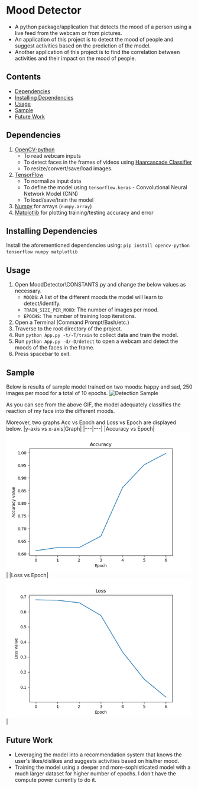 # Mood Detector
- A python package/application that detects the mood of a person using a live feed from the webcam or from pictures.
- An application of this project is to detect the mood of people and suggest activities based on the prediction of the model.
- Another application of this project is to find the correlation between activities and their impact on the mood of people.

Contents
----
- [Dependencies](#dependencies)
- [Installing Dependencies](#installing-dependencies)
- [Usage](#usage)
- [Sample](#sample)
- [Future Work](#future-work)

Dependencies
----
1. [OpenCV-python](https://pypi.org/project/opencv-python/)
    - To read webcam inputs
    - To detect faces in the frames of videos using [Haarcascade Classifier](https://github.com/opencv/opencv/blob/master/data/haarcascades/haarcascade_frontalface_default.xml)
    - To resize/convert/save/load images.
2. [TensorFlow](https://pypi.org/project/tensorflow/)
    - To normalize input data
    - To define the model using `tensorflow.keras` - Convolutional Neural Network Model (CNN)
    - To load/save/train the model
3. [Numpy](https://pypi.org/project/numpy/) for arrays (`numpy.array`)
4. [Matplotlib](https://pypi.org/project/matplotlib/) for plotting training/testing accuracy and error

Installing Dependencies
----
Install the aforementioned dependencies using: 
`pip install opencv-python tensorflow numpy matplotlib`

Usage
----
1. Open MoodDetector\CONSTANTS.py and change the below values as necessary.
    - `MOODS`: A list of the different moods the model will learn to detect/identify.
    - `TRAIN_SIZE_PER_MOOD`: The number of images per mood.
    - `EPOCHS`: The number of training loop iterations.
2. Open a Terminal (Command Prompt/Bash/etc.)
3. Traverse to the root directory of the project.
4. Run `python App.py -t/-T/train` to collect data and train the model.
5. Run `python App.py -d/-D/detect` to open a webcam and detect the moods of the faces in the frame.
6. Press spacebar to exit.

Sample
----
Below is results of sample model trained on two moods: happy and sad, 250 images per mood for a total of 10 epochs.
<img src="https://media.giphy.com/media/ftY4abjTNr3Mprtq9S/giphy.gif" alt="Detection Sample"/>

As you can see from the above GIF, the model adequately classifies the reaction of my face into the different moods.

Moreover, two graphs Acc vs Epoch and Loss vs Epoch are displayed below.
|y-axis vs x-axis|Graph|
|---|---|
|Accuracy vs Epoch|<img src="screenshots/acc.png" alt="Accuracy vs Epoch" width="500px">|
|Loss vs Epoch|<img src="screenshots/loss.png" alt="Loss vs Epoch" width="500px">|

Future Work
----
- Leveraging the model into a recommendation system that knows the user's likes/dislikes and suggests activities based on his/her mood.
- Training the model using a deeper and more-sophisticated model with a much larger dataset for higher number of epochs. I don't have the compute power currently to do it.
